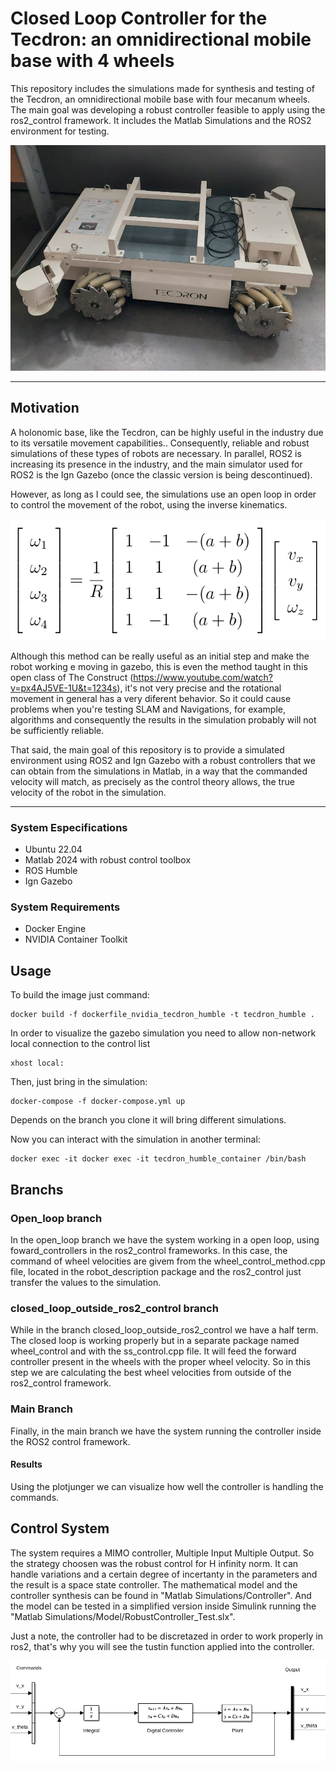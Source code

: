 # Closed Loop Controller for the Tecdron: an omnidirectional mobile base with 4 wheels 

This repository includes the simulations made for synthesis and testing of the Tecdron, an omnidirectional mobile base with four mecanum wheels.
The main goal was developing a robust controller feasible to apply using the ros2_control framework. It includes the Matlab Simulations and the ROS2 environment for testing. 

![Tecdron_base](tecdron_ros2_humble/images/tecdron_base.png)


---
## Motivation

A holonomic base, like the Tecdron, can be highly useful in the industry due to its versatile movement capabilities.. Consequently, reliable and robust simulations of these types of robots are necessary. 
In parallel, ROS2 is increasing its presence in the industry, and the main simulator used for ROS2 is the Ign Gazebo (once the classic version is being descontinued).

However, as long as I could see, the simulations use an open loop in order to control the movement of the robot, using the inverse kinematics. 

![inverse_k](tecdron_ros2_humble/images/inverse_k.png)


Although this method can be really useful as an initial step and make the robot working e moving in gazebo, this is even the method taught in this open class of The Construct (https://www.youtube.com/watch?v=px4AJ5VE-1U&t=1234s), it's not very precise and the rotational movement in general has a very diferent behavior. So it could cause problems when you're testing SLAM and Navigations, for example, algorithms and consequently the results in the simulation probably will not be sufficiently reliable. 


That said, the main goal of this repository is to provide a simulated environment using ROS2 and Ign Gazebo with a robust controllers that we can obtain from the simulations in Matlab, in a way that the commanded velocity will match, as precisely as the control theory allows, the true velocity of the robot in the simulation. 


---
### System Especifications
- Ubuntu 22.04
- Matlab 2024 with robust control toolbox
- ROS Humble
- Ign Gazebo

### System Requirements
- Docker Engine
- NVIDIA Container Toolkit


## Usage

To build the image just command:

    docker build -f dockerfile_nvidia_tecdron_humble -t tecdron_humble .

In order to visualize the gazebo simulation you need to allow non-network local connection to the control list

    xhost local:

Then, just bring in the simulation:

    docker-compose -f docker-compose.yml up

Depends on the branch you clone it will bring different simulations. 

Now you can interact with the simulation in another terminal:

    docker exec -it docker exec -it tecdron_humble_container /bin/bash


## Branchs

### Open_loop branch

In the open_loop branch we have the system working in a open loop,
using foward_controllers in the ros2_control frameworks.
 In this case, the command of wheel velocities are givem 
from the wheel_control_method.cpp file, located in the
robot_description package and the ros2_control
just transfer the values to the simulation.


### closed_loop_outside_ros2_control branch

While in the branch closed_loop_outside_ros2_control we have a half term. The closed loop is working properly but in a separate package named wheel_control and with the ss_control.cpp file. It will feed the forward controller present in the wheels with the proper wheel velocity. So in this step we are calculating the best wheel velocities from outside of the ros2_control framework.

### Main Branch

Finally, in the main branch we have the system running the controller inside the ROS2 control framework.

#### Results

Using the plotjunger we can visualize how well the controller is handling the commands.  

## Control System

The system requires a MIMO controller, Multiple Input Multiple Output.
So the strategy choosen was the robust control for H infinity norm. 
It can handle variations and a certain degree of incertanty in the
parameters and the result is a space state controller. 
The mathematical model and the controller synthesis can be found
in "Matlab Simulations/Controller". And the model can be tested
in a simplified version inside Simulink running the
 "Matlab Simulations/Model/RobustController_Test.slx".

Just a note, the controller had to be discretazed in order to work
properly in ros2, that's why you will see the tustin function 
applied into the controller. 

![closed_loop](tecdron_ros2_humble/images/closed_loop.png)








